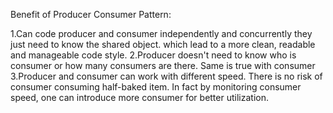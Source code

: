 
Benefit of Producer Consumer Pattern:

1.Can code producer and consumer independently and concurrently
    they just need to know the shared object.
    which lead to a more clean, readable and manageable code style.
2.Producer doesn't need to know who is consumer or how many consumers
    are there. Same is true with consumer
3.Producer and consumer can work with different speed. There is no risk of
    consumer consuming half-baked item. In fact by monitoring consumer speed,
    one can introduce more consumer for better utilization.